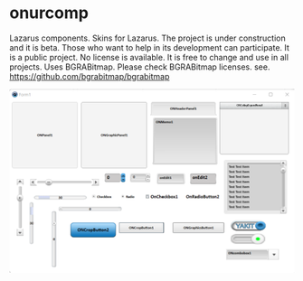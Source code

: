 # onurcomp
Lazarus components.
 Skins for Lazarus. The project is under construction and it is beta. Those who want to help in its development can participate. It is a public project. No license is available. It is free to change and use in all projects.
Uses BGRABitmap. Please check BGRABitmap licenses.
see. https://github.com/bgrabitmap/bgrabitmap

<img src="https://github.com/Onur2x/onurcomp/blob/master/3450.png">
